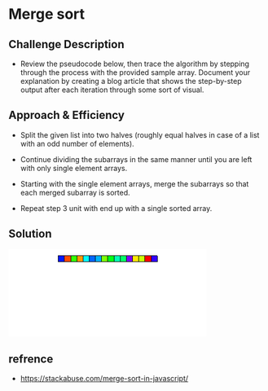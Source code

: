 # Merge sort

## Challenge Description

- Review the pseudocode below, then trace the algorithm by stepping through the process with the provided sample array. Document your explanation by creating a blog article that shows the step-by-step output after each iteration through some sort of visual.

## Approach & Efficiency

- Split the given list into two halves (roughly equal halves in case of a list with an odd number of elements).

- Continue dividing the subarrays in the same manner until you are left with only single element arrays.

- Starting with the single element arrays, merge the subarrays so that each merged subarray is sorted.

- Repeat step 3 unit with end up with a single sorted array.

## Solution

![Merge Sort](../../../../assets/merge.gif)

## refrence

- https://stackabuse.com/merge-sort-in-javascript/
